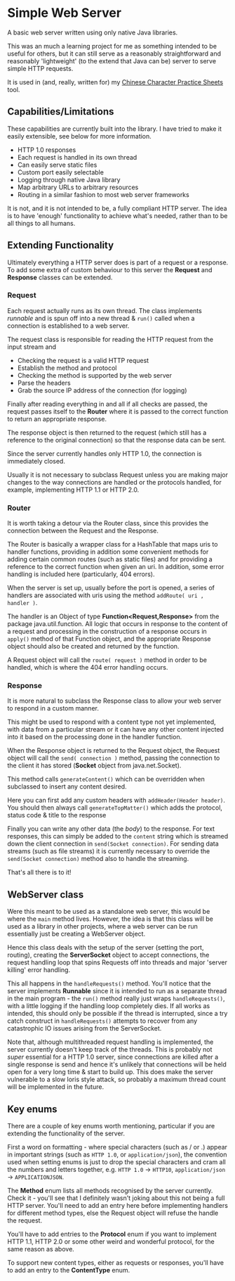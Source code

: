 
# Simple Web Server

A basic web server written using only native Java libraries.

This was an much a learning project for me as something intended to be useful for others, but it can still serve as a reasonably straightforward and reasonably 'lightweight' (to the extend that Java can be) server to serve simple HTTP requests.

It is used in (and, really, written for) my [Chinese Character Practice Sheets](https://github.com/snasphysicist/ChineseCharacterPracticeSheets) tool.

## Capabilities/Limitations

These capabilities are currently built into the library. I have tried to make it easily extensible, see below for more information.

* HTTP 1.0 responses
* Each request is handled in its own thread
* Can easily serve static files
* Custom port easily selectable
* Logging through native Java library
* Map arbitrary URLs to arbitrary resources
* Routing in a similar fashion to most web server frameworks

It is not, and it is not intended to be, a fully compliant HTTP server. The idea is to have 'enough' functionality to achieve what's needed, rather than to be all things to all humans.

## Extending Functionality

Ultimately everything a HTTP server does is part of a request or a response. To add some extra of custom behaviour to this server the <strong>Request</strong> and <strong>Response</strong> classes can be extended.

### Request

Each request actually runs as its own thread. The class implements <em>runnable</em> and is spun off into a new thread & ``run()`` called when a connection is established to a web server.

The request class is responsible for reading the HTTP request from the input stream and

* Checking the request is a valid HTTP request
* Establish the method and protocol
* Checking the method is supported by the web server
* Parse the headers
* Grab the source IP address of the connection (for logging)

Finally after reading everything in and all if all checks are passed, the request passes itself to the <strong>Router</strong> where it is passed to the correct function to return an appropriate response.

The response object is then returned to the request (which still has a reference to the original connection) so that the response data can be sent.

Since the server currently handles only HTTP 1.0, the connection is immediately closed.

Usually it is not necessary to subclass Request unless you are making major changes to the way connections are handled or the protocols handled, for example, implementing HTTP 1.1 or HTTP 2.0.

### Router

It is worth taking a detour via the Router class, since this provides the connection between the Request and the Response.

The Router is basically a wrapper class for a HashTable that maps uris to handler functions, providing in addition some convenient methods for adding certain common routes (such as static files) and for providing a reference to the correct function when given an uri. In addition, some error handling is included here (particularly, 404 errors).

When the server is set up, usually before the port is opened, a series of handlers are associated with uris using the method ``addRoute( uri , handler )``.

The handler is an Object of type <strong>Function<Request,Response></strong> from the package java.util.function. All logic that occurs in response to the content of a request and processing in the construction of a response occurs in ``apply()`` method of that Function object, and the appropriate Response object should also be created and returned by the function.

A Request object will call the ``route( request )`` method in order to be handled, which is where the 404 error handling occurs.

### Response

It is more natural to subclass the Response class to allow your web server to respond in a custom manner.

This might be used to respond with a content type not yet implemented, with data from a particular stream or it can have any other content injected into it based on the processing done in the handler function.

When the Response object is returned to the Request object, the Request object will call the ``send( connection )`` method, passing the connection to the client it has stored  (<strong>Socket</strong> object from java.net.Socket).

This method calls ``generateContent()`` which can be overridden when subclassed to insert any content desired.

Here you can first add any custom headers with ``addHeader(Header header)``. You should then always call ``generateTopMatter()`` which adds the protocol, status code & title to the response

Finally you can write any other data (the <em>body</em>) to the response. For text responses, this can simply be added to the ``content`` string which is streamed down the client connection in ``send(Socket connection)``. For sending data streams (such as file streams) it is currently necessary to override the ``send(Socket connection)`` method also to handle the streaming.

That's all there is to it!

## WebServer class

Were this meant to be used as a standalone web server, this would be where the ``main`` method lives. However, the idea is that this class will be used as a library in other projects, where a web server can be run essentially just be creating a WebServer object.

Hence this class deals with the setup of the server (setting the port, routing), creating the <strong>ServerSocket</strong> object to accept connections, the request handling loop that spins Requests off into threads and major 'server killing' error handling.

This all happens in the ``handleRequests()`` method. You'll notice that the server implements <strong>Runnable</strong> since it is intended to run as a separate thread in the main program - the ``run()`` method really just wraps ``handleRequests()``, with a little logging if the handling loop completely dies. If all works as intended, this should only be possible if the thread is interrupted, since a try catch construct in ``handleRequests()`` attempts to recover from any catastrophic IO issues arising from the ServerSocket.

Note that, although multithreaded request handling is implemented, the server currently doesn't keep track of the threads. This is probably not _super_ essential for a HTTP 1.0 server, since connections are killed after a single response is send and hence it's unlikely that connections will be held open for a very long time & start to build up. This does make the server vulnerable to a slow loris style attack, so probably a maximum thread count will be implemented in the future.

## Key enums

There are a couple of key enums worth mentioning, particular if you are extending the functionality of the server.

First a word on formatting - where special characters (such as / or .) appear in important strings (such as ``HTTP 1.0``, or ``application/json``), the convention used when setting enums is just to drop the special characters and cram all the numbers and letters together, e.g. ``HTTP 1.0`` -> ``HTTP10``, ``application/json`` -> ``APPLICATIONJSON``. 

The <strong>Method</strong> enum lists all methods recognised by the server currently. Check it - you'll see that I definitely wasn't joking about this not being a full HTTP server. You'll need to add an entry here before implementing handlers for different method types, else the Request object will refuse the handle the request.

You'll have to add entries to the <strong>Protocol</strong> enum if you want to implement HTTP 1.1, HTTP 2.0 or some other weird and wonderful protocol, for the same reason as above.

To support new content types, either as requests or responses, you'll have to add an entry to the <strong>ContentType</strong> enum.
